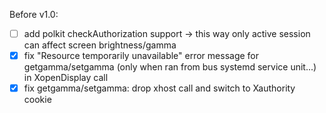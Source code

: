 Before v1.0:

- [ ] add polkit checkAuthorization support -> this way only active session can affect screen brightness/gamma
- [x] fix "Resource temporarily unavailable" error message for getgamma/setgamma (only when ran from bus systemd service unit...) in XopenDisplay call
- [x] fix getgamma/setgamma: drop xhost call and switch to Xauthority cookie 
